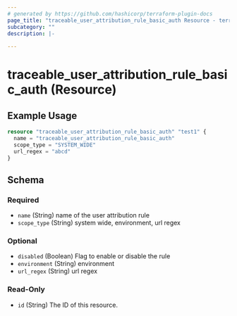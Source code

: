 ```yaml
---
# generated by https://github.com/hashicorp/terraform-plugin-docs
page_title: "traceable_user_attribution_rule_basic_auth Resource - terraform-provider-traceable"
subcategory: ""
description: |-
  
---
```


# traceable_user_attribution_rule_basic_auth (Resource)



## Example Usage

```terraform
resource "traceable_user_attribution_rule_basic_auth" "test1" {
  name = "traceable_user_attribution_rule_basic_auth"
  scope_type = "SYSTEM_WIDE"
  url_regex = "abcd"
}
```

<!-- schema generated by tfplugindocs -->
## Schema

### Required

- `name` (String) name of the user attribution rule
- `scope_type` (String) system wide, environment, url regex

### Optional

- `disabled` (Boolean) Flag to enable or disable the rule
- `environment` (String) environment
- `url_regex` (String) url regex

### Read-Only

- `id` (String) The ID of this resource.

